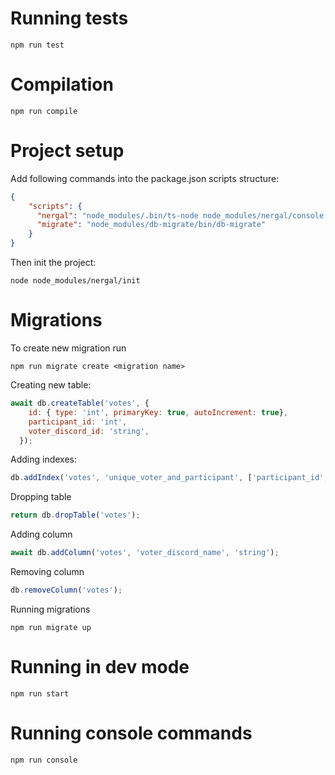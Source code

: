 # Running tests
```
npm run test
```

# Compilation
```
npm run compile
```

# Project setup
Add following commands into the package.json scripts structure:
```json
{
    "scripts": {
      "nergal": "node_modules/.bin/ts-node node_modules/nergal/console.ts",
      "migrate": "node_modules/db-migrate/bin/db-migrate"
    }
}
```

Then init the project:
```shell script
node node_modules/nergal/init
```

# Migrations
To create new migration run
```
npm run migrate create <migration name>
```

Creating new table:
```js
await db.createTable('votes', {
    id: { type: 'int', primaryKey: true, autoIncrement: true},
    participant_id: 'int',
    voter_discord_id: 'string',
  });
```

Adding indexes:
```js
db.addIndex('votes', 'unique_voter_and_participant', ['participant_id', 'voter_discord_id'], true);
```

Dropping table
```js
return db.dropTable('votes');
```

Adding column
```js
await db.addColumn('votes', 'voter_discord_name', 'string');
```

Removing column
```js
db.removeColumn('votes');
```

Running migrations
```
npm run migrate up
```

# Running in dev mode
```
npm run start
```

# Running console commands
```
npm run console 
```